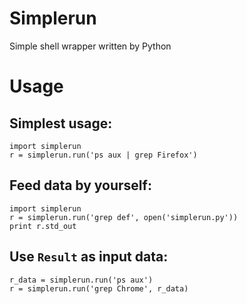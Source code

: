 Simplerun
=========

Simple shell wrapper written by Python

Usage
=====

Simplest usage:
---------------

    import simplerun
    r = simplerun.run('ps aux | grep Firefox')
  

Feed data by yourself:
----------------------

    import simplerun
    r = simplerun.run('grep def', open('simplerun.py'))
    print r.std_out
    

Use `Result` as input data:
--------------------------

    r_data = simplerun.run('ps aux')
    r = simplerun.run('grep Chrome', r_data)
